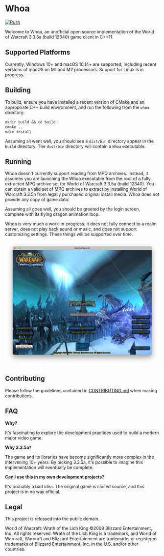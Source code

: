 # Whoa

[![Push](https://github.com/whoahq/whoa/actions/workflows/push.yml/badge.svg)](https://github.com/whoahq/whoa/actions/workflows/push.yml)

Welcome to Whoa, an unofficial open source implementation of the World of Warcraft 3.3.5a (build 12340) game client in C++11.

## Supported Platforms

Currently, Windows 10+ and macOS 10.14+ are supported, including recent versions of macOS on M1 and M2 processors. Support for Linux is in progress.

## Building

To build, ensure you have installed a recent version of CMake and an appropriate C++ build environment, and run the following from the `whoa` directory:

```
mkdir build && cd build
cmake ..
make install
```

Assuming all went well, you should see a `dist/bin` directory appear in the `build` directory. The `dist/bin` directory will contain a `Whoa` executable.

## Running

Whoa doesn't currently support reading from MPQ archives. Instead, it assumes you are launching the Whoa executable from the root of a fully extracted MPQ archive set for World of Warcraft 3.3.5a (build 12340). You can obtain a valid set of MPQ archives to extract by installing World of Warcraft 3.3.5a from legally purchased original install media. Whoa does not provide any copy of game data.

Assuming all goes well, you should be greeted by the login screen, complete with its flying dragon animation loop.

Whoa is very much a work-in-progress: it does not fully connect to a realm server, does not play back sound or music, and does not support customizing settings. These things will be supported over time.

![Whoa in action](./docs/img/login.png)

## Contributing

Please follow the guidelines contained in [CONTRIBUTING.md](./CONTRIBUTING.md) when making contributions.

## FAQ

**Why?**

It's fascinating to explore the development practices used to build a modern major video game.

**Why 3.3.5a?**

The game and its libraries have become significantly more complex in the intervening 10+ years. By picking 3.3.5a, it's possible to imagine this implementation will eventually be complete.

**Can I use this in my own development projects?**

It's probably a bad idea. The original game is closed source, and this project is in no way official.

## Legal

This project is released into the public domain.

World of Warcraft: Wrath of the Lich King ©2008 Blizzard Entertainment, Inc. All rights reserved. Wrath of the Lich King is a trademark, and World of Warcraft, Warcraft and Blizzard Entertainment are trademarks or registered trademarks of Blizzard Entertainment, Inc. in the U.S. and/or other countries.
